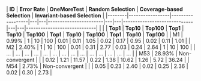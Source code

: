 | **ID** | **Error Rate** | **OneMoreTest** | **Random Selection** | **Coverage-based Selection** | **Invariant-based Selection** |
|--------|-----------------|------------------|---|---|-----------------------|---|---|-----------------------------|---|---|-----------------------------|
|        |                 | **Top1**         | **Top10** | **Top100** | **Top1** | **Top10** | **Top100** | **Top1** | **Top10** | **Top100** | **Top1** | **Top10** | **Top100** |
| M1     | 0.99%           | 1               | 10        | 100       | 0.01    | 0.11      | 1.05      | 0.02    | 0.17      | 0.95       | 0.02    | 0.11      | 1.01      |
| M2     | 2.40%           | 1               | 10        | 100       | 0.01    | 0.31      | 2.77      | 0.03    | 0.24      | 2.64       | 1       | 10        | 100       |
| ...    | ...             | ...             | ...       | ...       | ...     | ...       | ...       | ...     | ...       | ...        | ...     | ...       | ...       |
| M53    | 28.93%          | Non-convergent  |           |           | 0.12    | 1.21      | 11.57     | 0.22    | 1.38      | 10.62     | 1.26    | 5.72      | 36.24     |
| M54    | 2.73%           | Non-convergent  |           |           | 0.05    | 0.23      | 2.40      | 0.02    | 0.25      | 2.36      | 0.02    | 0.30      | 2.73      |
